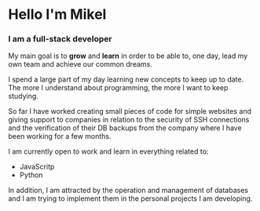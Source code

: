# Hello I'm Mikel

### I am a full-stack developer

My main goal is to **grow** and **learn** in order to be able to, one day, lead my own team and achieve our common dreams.

I spend a large part of my day learning new concepts to keep up to date. The more I understand about programming, the more I want to keep studying.

So far I have worked creating small pieces of code for simple websites and giving support to companies in relation to the security of SSH connections and the verification of their DB backups from the company where I have been working for a few months.

I am currently open to work and learn in everything related to:

- JavaScritp
- Python

In addition, I am attracted by the operation and management of databases and I am trying to implement them in the personal projects I am developing.
